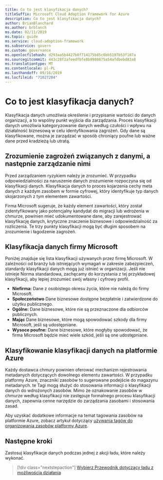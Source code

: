 ```yaml
---
title: Co to jest klasyfikacja danych?
titleSuffix: Microsoft Cloud Adoption Framework for Azure
description: Co to jest klasyfikacja danych?
author: BrianBlanchard
ms.author: brblanch
ms.date: 02/11/2019
ms.topic: guide
ms.service: cloud-adoption-framework
ms.subservice: govern
ms.custom: governance
ms.openlocfilehash: d293aa5b4427b8f714175b85c6bb5197b53f107a
ms.sourcegitcommit: 443c28f3afeedfbfe8b9980875a54afdbebd83a8
ms.translationtype: MT
ms.contentlocale: pl-PL
ms.lasthandoff: 09/16/2019
ms.locfileid: "71027204"
---
```

<!-- markdownlint-disable MD026 -->

# <a name="what-is-data-classification"></a>Co to jest klasyfikacja danych?

Klasyfikacja danych umożliwia określenie i przypisanie wartości do danych organizacji, a to wspólny punkt wyjścia dla zarządzania. Proces klasyfikacji danych umożliwia kategoryzowanie danych według czułości i wpływu na działalność biznesową w celu identyfikowania zagrożeń. Gdy dane są klasyfikowane, można je zarządzać w sposób chroniący poufne lub ważne dane przed kradzieżą lub utratą.

## <a name="understand-data-risks-then-manage-them"></a>Zrozumienie zagrożeń związanych z danymi, a następnie zarządzanie nimi

Przed zarządzaniem ryzykiem należy je zrozumieć. W przypadku odpowiedzialności za naruszenie danych zrozumienie rozpoczyna się od klasyfikacji danych. Klasyfikacja danych to proces kojarzenia cechy meta danych z każdym zasobem w formie cyfrowej, który identyfikuje typ danych skojarzonych z tym elementem zawartości.

Firma Microsoft sugeruje, że każdy element zawartości, który został zidentyfikowany jako potencjalny kandydat do migracji lub wdrożenia w chmurze, powinien mieć udokumentowane dane, aby zarejestrować klasyfikację danych, krytyczne znaczenie biznesowe i odpowiedzialność za rozliczenia. Te trzy punkty klasyfikacji mogą być długim sposobem na zrozumienie i łagodzenie zagrożeń.

## <a name="microsofts-data-classification"></a>Klasyfikacja danych firmy Microsoft

Poniżej znajduje się lista klasyfikacji używanych przez firmę Microsoft. W zależności od branży lub istniejących wymagań w zakresie zabezpieczeń, standardy klasyfikacji danych mogą już istnieć w organizacji. Jeśli nie istnieje Norma standardowa, zachęcamy do korzystania z tej przykładowej klasyfikacji, aby lepiej zrozumieć swój własny i cyfrowy profil.

- **Niefirma:** Dane z osobistego okresu życia, które nie należą do firmy Microsoft.
- **Społeczeństwo** Dane biznesowe dostępne bezpłatnie i zatwierdzone do użytku publicznego.
- **Ogólne:** Dane biznesowe, które nie są przeznaczone dla odbiorców publicznych.
- **Mając** Dane biznesowe, które mogą spowodować szkody dla firmy Microsoft, jeśli są udostępniane.
- **Wysoce poufne:** Dane biznesowe, które mogłyby spowodować, że firma Microsoft będzie mieć wiele szkód, jeśli są one udostępniane.

## <a name="tagging-data-classification-in-azure"></a>Klasyfikowanie klasyfikacji danych na platformie Azure

Każdy dostawca chmury powinien oferować mechanizm rejestrowania metadanych dotyczących dowolnego elementu zawartości. W przypadku platformy Azure, znaczniki zasobów to sugerowane podejście do magazynu metadanych. te Tagi mogą służyć do stosowania informacji o klasyfikacji danych do wdrożonych zasobów. Mimo że oznakowanie zasobów w chmurze według klasyfikacji nie zastępuje formalnego procesu klasyfikacji danych, zapewnia cenne narzędzie do zarządzania zasobami i stosowania zasad.

Aby uzyskać dodatkowe informacje na temat tagowania zasobów na platformie Azure, zobacz artykuł dotyczący [używania tagów do organizowania zasobów platformy Azure](https://docs.microsoft.com/azure/azure-resource-manager/resource-group-using-tags).

## <a name="next-steps"></a>Następne kroki

Zastosuj klasyfikacje danych podczas jednej z akcji ładu, które należy wykonać.

> [!div class="nextstepaction"]
> [Wybierz Przewodnik dotyczący ładu z możliwością działania](../guides/index.md)
